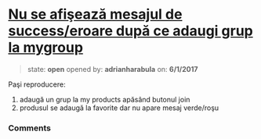 # [Nu se afişează mesajul de success/eroare după ce adaugi grup la mygroup](https://github.com/adrianharabula/condr/issues/160)

> state: **open** opened by: **adrianharabula** on: **6/1/2017**

Paşi reproducere:

1. adaugă un grup la my products apăsând butonul join
2. produsul se adaugă la favorite dar nu apare mesaj verde/roşu

### Comments

